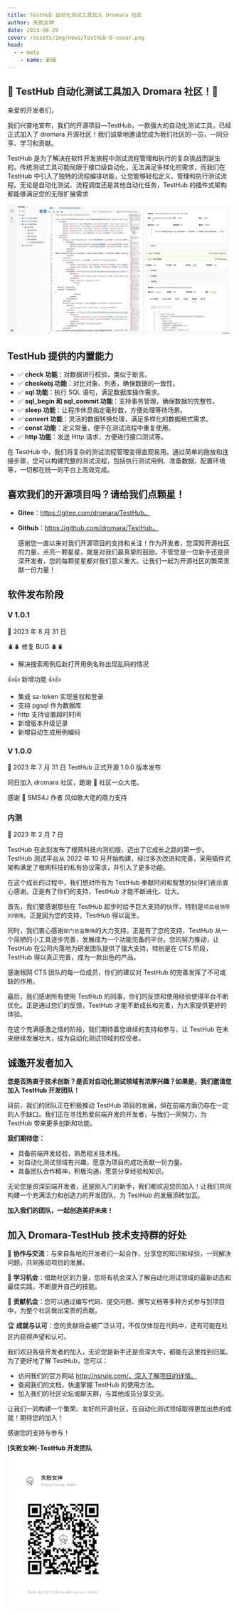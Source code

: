 ```yaml
---
title: TestHub 自动化测试工具加入 Dromara 社区
author: 失败女神
date: 2023-08-29
cover: /assets/img/news/TestHub-0-cover.png
head:
  - - meta
    - name: 新闻
---
```


## 🌟 TestHub 自动化测试工具加入 Dromara 社区！🌟

亲爱的开发者们，

我们兴奋地宣布，我们的开源项目—TestHub，一款强大的自动化测试工具，已经正式加入了 dromara 开源社区！我们诚挚地邀请您成为我们社区的一员，一同分享、学习和贡献。

TestHub 是为了解决在软件开发旅程中测试流程管理和执行的复杂挑战而诞生的。传统测试工具可能局限于接口级自动化，无法满足多样化的需求，而我们在 TestHub 中引入了独特的流程编排功能，让您能够轻松定义、管理和执行测试流程。无论是自动化测试、流程调度还是其他自动化任务，TestHub 的插件式架构都能够满足您的无限扩展需求

![](/assets/img/news/TestHub-0-1.jpg)

## TestHub 提供的内置能力

- ✅ **check 功能**：对数据进行校验，类似于断言。
- ✅ **checkobj 功能**：对比对象、列表，确保数据的一致性。
- ✅ **sql 功能**：执行 SQL 语句，满足数据库操作需求。
- ✅ **sql_begin 和 sql_commit 功能**：支持事务管理，确保数据的完整性。
- ✅ **sleep 功能**：让程序休息指定毫秒数，方便处理等待场景。
- ✅ **convert 功能**：灵活的数据转换处理，满足多样化的数据格式需求。
- ✅ **const 功能**：定义常量，便于在测试流程中重复使用。
- ✅ **http 功能**：发送 Http 请求，方便进行接口测试等。

在 TestHub 中，我们将复杂的测试流程管理变得直观易用。通过简单的拖放和连接步骤，您可以构建完整的测试流程，包括执行测试用例、准备数据、配置环境等，一切都在统一的平台上高效完成。

## 喜欢我们的开源项目吗？请给我们点颗星！

- **Gitee**：https://gitee.com/dromara/TestHub。
- **Github**：https://github.com/dromara/TestHub。

  感谢您一直以来对我们开源项目的支持和关注！作为开发者，您深知开源社区的力量，点亮一颗星星，就是对我们最真挚的鼓励。不管您是一位新手还是资深开发者，您的每颗星星都对我们意义重大。让我们一起为开源社区的繁荣贡献一份力量！

## 软件发布阶段

### V 1.0.1

📅 2023 年 8 月 31 日

🪲🪲 修复 BUG 🪲🪲

- 解决搜索用例后新打开用例名称出现乱码的情况

👍👍 新增功能 👍👍

- 集成 sa-token 实现鉴权和登录
- 支持 pgsql 作为数据库
- http 支持设置超时时间
- 新增版本升级记录
- 新增自动生成用例编码

### V 1.0.0

📅 2023 年 7 月 31 日 TestHub 正式开源 1.0.0 版本发布

同日加入 dromara 社区，跪谢 🙇 社区一众大佬。

感谢 🙇 SMS4J 作者 风如歌大佬的鼎力支持

### 内测

📅 2023 年 2 月 7 日

TestHub 在此刻发布了根网科技内测初版，迈出了它成长之路的第一步。TestHub 测试平台从 2022 年 10 月开始构建，经过多次改进和完善，采用插件式架构满足了根网科技的私有协议需求，并引入了更多功能。

在这个成长的过程中，我们想对所有为 TestHub 奉献时间和智慧的伙伴们表示衷心感谢。正是有了你们的支持，TestHub 才能不断进化、壮大。

首先，我们要感谢那些在 TestHub 起步时给予巨大支持的伙伴，特别是`项目组领导刘培琦`。正是因为您的支持，TestHub 得以诞生。

同时，我们衷心感谢`部门总监黎伟`的大力支持。正是有了您的支持，TestHub 从一个简陋的小工具逐步完善，发展成为一个功能完备的平台。您的努力推动，让 TestHub 在公司内落地为研发团队提供了强大支持，特别是在 CTS 阶段，TestHub 得以真正完善，成为一款出色的产品。

感谢根网 CTS 团队的每一位成员，你们的建议对 TestHub 的完善发挥了不可或缺的作用。

最后，我们感谢所有使用 TestHub 的同事，你们的反馈和使用经验使得平台不断优化。正是通过您们的反馈，TestHub 才能不断成长和完善，为大家提供更好的体验。

在这个充满感激之情的阶段，我们期待着您继续的支持和参与，让 TestHub 在未来继续发展壮大，成为自动化测试领域的佼佼者。

## 诚邀开发者加入

**您是否热衷于技术创新？是否对自动化测试领域有浓厚兴趣？如果是，我们邀请您加入 TestHub 开发团队！**

目前，我们的团队正在积极推动 TestHub 项目的发展，但在前端方面仍存在一定的人手缺口。我们正在寻找热爱前端开发的开发者，与我们一同努力，为 TestHub 带来更多创新和功能。

**我们期待您：**

- 具备前端开发经验，熟悉相关技术栈。
- 对自动化测试领域有兴趣，愿意为项目的成功贡献一份力量。
- 具备团队合作精神，积极沟通，愿意分享经验和知识。

无论您是资深前端开发者，还是刚入门的新手，我们都欢迎您的加入！让我们共同构建一个充满活力和创造力的开发团队，为 TestHub 的发展添砖加瓦。

**加入我们的团队，一起创造美好未来！**

## 加入 Dromara-TestHub 技术支持群的好处

🤝 **协作与交流**：与来自各地的开发者们一起合作，分享您的知识和经验，一同解决问题，共同推动项目的发展。

🚀 **学习机会**：借助社区的力量，您将有机会深入了解自动化测试领域的最新动态和最佳实践，不断提升自己的技能。

🌈 **贡献机会**：您可以通过编写代码、提交问题、撰写文档等多种方式参与到项目中，为整个社区做出宝贵的贡献。

🏆 **成就与认可**：您的贡献将会被广泛认可，不仅仅体现在代码中，还有可能在社区内获得声望和认可。

我们欢迎各级开发者的加入，无论您是新手还是资深大牛，都能在这里找到归属。为了更好地了解 TestHub，您可以：

- 访问我们的官方网站 http://nsrule.com/，深入了解项目的详情。
- 查阅我们的文档，快速掌握 TestHub 的使用方法。
- 加入我们的社区论坛或聊天群，与其他成员分享交流。

让我们一同构建一个繁荣、友好的开源社区，在自动化测试领域取得更加出色的成就！期待您的加入！

感谢您的支持与参与！

**\[失败女神\]-TestHub 开发团队**

<img src="/assets/img/news/TestHub-0-2.jpg" height="340">
